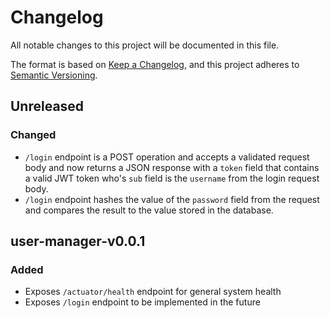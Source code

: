 # Changelog

All notable changes to this project will be documented in this file.

The format is based on [Keep a Changelog](https://keepachangelog.com/en/1.0.0/),
and this project adheres to
[Semantic Versioning](https://semver.org/spec/v2.0.0.html).

## Unreleased

### Changed

- `/login` endpoint is a POST operation and accepts a validated request body and
  now returns a JSON response with a `token` field that contains a valid JWT
  token who's `sub` field is the `username` from the login request body.
- `/login` endpoint hashes the value of the `password` field from the request
  and compares the result to the value stored in the database.

## user-manager-v0.0.1

### Added

- Exposes `/actuator/health` endpoint for general system health
- Exposes `/login` endpoint to be implemented in the future
